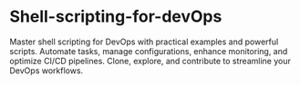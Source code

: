 # Shell-scripting-for-devOps
Master shell scripting for DevOps with practical examples and powerful scripts. Automate tasks, manage configurations, enhance monitoring, and optimize CI/CD pipelines. Clone, explore, and contribute to streamline your DevOps workflows. 

